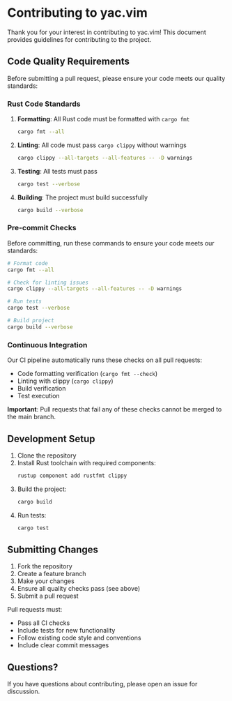 # Contributing to yac.vim

Thank you for your interest in contributing to yac.vim! This document provides guidelines for contributing to the project.

## Code Quality Requirements

Before submitting a pull request, please ensure your code meets our quality standards:

### Rust Code Standards

1. **Formatting**: All Rust code must be formatted with `cargo fmt`
   ```bash
   cargo fmt --all
   ```

2. **Linting**: All code must pass `cargo clippy` without warnings
   ```bash
   cargo clippy --all-targets --all-features -- -D warnings
   ```

3. **Testing**: All tests must pass
   ```bash
   cargo test --verbose
   ```

4. **Building**: The project must build successfully
   ```bash
   cargo build --verbose
   ```

### Pre-commit Checks

Before committing, run these commands to ensure your code meets our standards:

```bash
# Format code
cargo fmt --all

# Check for linting issues
cargo clippy --all-targets --all-features -- -D warnings

# Run tests
cargo test --verbose

# Build project
cargo build --verbose
```

### Continuous Integration

Our CI pipeline automatically runs these checks on all pull requests:
- Code formatting verification (`cargo fmt --check`)
- Linting with clippy (`cargo clippy`)
- Build verification
- Test execution

**Important**: Pull requests that fail any of these checks cannot be merged to the main branch.

## Development Setup

1. Clone the repository
2. Install Rust toolchain with required components:
   ```bash
   rustup component add rustfmt clippy
   ```
3. Build the project:
   ```bash
   cargo build
   ```
4. Run tests:
   ```bash
   cargo test
   ```

## Submitting Changes

1. Fork the repository
2. Create a feature branch
3. Make your changes
4. Ensure all quality checks pass (see above)
5. Submit a pull request

Pull requests must:
- Pass all CI checks
- Include tests for new functionality
- Follow existing code style and conventions
- Include clear commit messages

## Questions?

If you have questions about contributing, please open an issue for discussion.